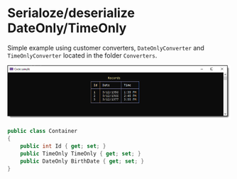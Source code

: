 ﻿# Serialoze/deserialize DateOnly/TimeOnly

Simple example using customer converters, `DateOnlyConverter` and `TimeOnlyConverter` located in the folder `Converters`.


![Main](assets/main.png)


```csharp
public class Container
{
    public int Id { get; set; }
    public TimeOnly TimeOnly { get; set; }
    public DateOnly BirthDate { get; set; }
}
```